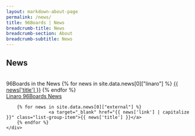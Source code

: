```yaml
---
layout: markdown-about-page
permalink: /news/
title: 96Boards | News
breadcrumb-title: News
breadcrumb-section: About
breadcrumb-subtitle: News
---
```

## News
<br />
<div class="col-md-6">
    <div class="list-group">
        <a class="list-group-item active">
            96Boards in the News
        </a>
        {% for news in site.data.news[0]["linaro"] %}
                    <a target="_blank" href="{{ news['link'] | capitalize }}" class="list-group-item">{{ news['title'] }}</a>
        {% endfor %}
    </div>
</div>
<div class="col-md-6">
    <div class="list-group">
        <a href="" class="list-group-item active">
            Linaro 96Boards News
        </a>

        {% for news in site.data.news[0]["external"] %}
                    <a target="_blank" href="{{ news['link'] | capitalize }}" class="list-group-item">{{ news['title'] }}</a>
        {% endfor %}
    </div>
</div>
